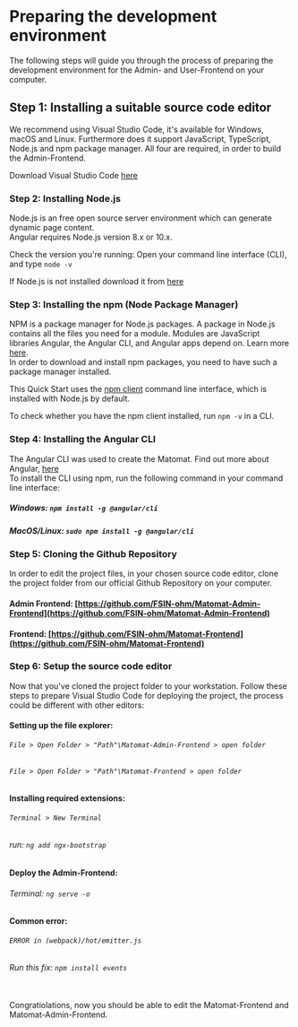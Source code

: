 Preparing the development environment
==

The following steps will guide you through the process of preparing the development environment for the Admin- and User-Frontend on your computer.

## Step 1: Installing a suitable source code editor

We recommend using Visual Studio Code, it's available for Windows, macOS and Linux. Furthermore does it support JavaScript, TypeScript, Node.js and npm package manager. All four are required, in order to build the Admin-Frontend.</br>

Download Visual Studio Code [here](https://code.visualstudio.com/Download)

### Step 2: Installing Node.js

Node.js is an free open source server environment which can generate dynamic page content.</br>
Angular requires Node.js version 8.x or 10.x.</br>

Check the version you're running: Open your command line interface (CLI), and type `node -v`

If Node.js is not installed download it from [here](https://nodejs.org/en/)

### Step 3: Installing the npm (Node Package Manager)

NPM is a package manager for Node.js packages. A package in Node.js contains all the files you need for a module. Modules are JavaScript libraries Angular, the Angular CLI, and Angular apps depend on. Learn more [here](https://docs.npmjs.com/about-npm/index.html).</br>
In order to download and install npm packages, you need to have such a package manager installed.

This Quick Start uses the [npm client](https://docs.npmjs.com/cli/install) command line interface, which is installed with Node.js by default.

To check whether you have the npm client installed, run `npm -v` in a CLI.

### Step 4: Installing the Angular CLI

The Angular CLI was used to create the Matomat. Find out more about Angular, [here](https://angular.io/) </br>
To install the CLI using npm, run the following command in your command line interface:

##### Windows: `npm install -g @angular/cli`

##### MacOS/Linux: `sudo npm install -g @angular/cli`

### Step 5: Cloning the Github Repository

In order to edit the project files, in your chosen source code editor, clone the project folder from our official Github Repository on your computer.

#### Admin Frontend: [https://github.com/FSIN-ohm/Matomat-Admin-Frontend](https://github.com/FSIN-ohm/Matomat-Admin-Frontend)
#### Frontend: [https://github.com/FSIN-ohm/Matomat-Frontend](https://github.com/FSIN-ohm/Matomat-Frontend)

### Step 6: Setup the source code editor

Now that you've cloned the project folder to your workstation. Follow these steps to prepare Visual Studio Code for deploying the project, the process could be different with other editors:
#### Setting up the file explorer:
######  `File > Open Folder > "Path"\Matomat-Admin-Frontend > open folder`
######  `File > Open Folder > "Path"\Matomat-Frontend > open folder`

#### Installing required extensions:

######  `Terminal > New Terminal`
######  run: `ng add ngx-bootstrap`

#### Deploy the Admin-Frontend:

######  Terminal: `ng serve -o`

#### Common error:

###### `ERROR in (webpack)/hot/emitter.js`
###### Run this fix: `npm install events`
</br>
Congratiolations, now you should be able to edit the Matomat-Frontend and Matomat-Admin-Frontend.
